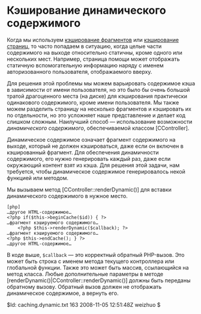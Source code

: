 Кэширование динамического содержимого
===============

Когда мы используем [кэширование фрагментов](/doc/guide/caching.fragment) или
[кэширование страниц](/doc/guide/caching.page), то часто попадаем в ситуацию,
когда целые части содержимого на выходе относительно статичны, кроме одного
или нескольких мест. Например, страница помощи может отображать статичную
вспомогательную информацию наряду с именем авторизованного пользователя,
отображаемого вверху.

Для решения этой проблемы мы можем варьировать содержимое кэша в зависимости от
имени пользователя, но это было бы очень большой тратой драгоценного места
(на диске) для кэширования практически одинакового содержимого, кроме имени
пользователя. Мы также можем разделить страницу на несколько фрагментов и 
кэшировать их по отдельности, но это усложняет наше представление и делает код
слишком сложным. Наилучший способ — использование возможности
*динамического содержимого*, обеспечиваемой классом [CController].

Динамическое содержимое означает фрагмент содержимого на выходе, который не
должен кэшироваться, даже если он включен в кэшированный фрагмент. Для
обеспечения динамичности содержимого, его нужно генерировать каждый раз, даже
если окружающий контент взят из кэша. Для решения этой задачи, нам требуется,
чтобы динамическое содержимое генерировалось некой функцией или методом.

Мы вызываем метод [CController::renderDynamic()] для вставки динамического
содержимого в нужное место.

~~~
[php]
…другое HTML-содержимое…
<?php if($this->beginCache($id)) { ?>
…фрагмент кэшируемого содержимого…
	<?php $this->renderDynamic($callback); ?>
…фрагмент кэшируемого содержимого…
<?php $this->endCache(); } ?>
…другое HTML-содержимое…
~~~

В коде выше, `$callback` — это корректный обратный PHP-вызов. Это
может быть строка с именем метода текущего контроллера или глобальной функции.
Также это может быть массив, ссылающийся на метод класса. Любые дополнительные
параметры в методе [renderDynamic()|CController::renderDynamic()] должны быть
переданы обратному вызову. Обратный вызов должен не отображать динамическое
содержимое, а вернуть его.

<div class="revision">$Id: caching.dynamic.txt 163 2008-11-05 12:51:48Z weizhuo $</div>